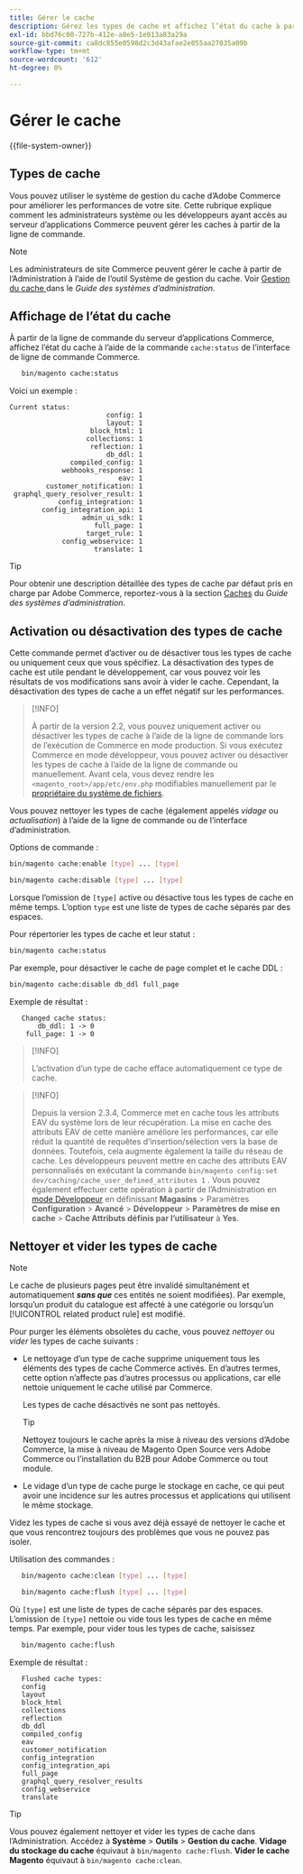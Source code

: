 ```yaml
---
title: Gérer le cache
description: Gérez les types de cache et affichez l’état du cache à partir de la ligne de commande à l’aide de l’interface de ligne de commande Commerce
exl-id: bbd76c00-727b-412e-a8e5-1e013a83a29a
source-git-commit: ca8dc855e0598d2c3d43afae2e055aa27035a09b
workflow-type: tm+mt
source-wordcount: '612'
ht-degree: 0%

---
```


# Gérer le cache

{{file-system-owner}}

## Types de cache

Vous pouvez utiliser le système de gestion du cache d’Adobe Commerce pour améliorer les performances de votre site. Cette rubrique explique comment les administrateurs système ou les développeurs ayant accès au serveur d’applications Commerce peuvent gérer les caches à partir de la ligne de commande.

>[!NOTE]
>
>
>Les administrateurs de site Commerce peuvent gérer le cache à partir de l’Administration à l’aide de l’outil Système de gestion du cache. Voir [ Gestion du cache ](https://experienceleague.adobe.com/en/docs/commerce-admin/systems/tools/cache-management) dans le _Guide des systèmes d’administration_.


## Affichage de l’état du cache

À partir de la ligne de commande du serveur d’applications Commerce, affichez l’état du cache à l’aide de la commande `cache:status` de l’interface de ligne de commande Commerce.

```bash
   bin/magento cache:status
```

<!-- where `--bootstrap=` is a URL-encoded associative array of Commerce [application bootstrap parameters](../bootstrap/set-parameters.md) and values. -->

Voici un exemple :

```
Current status:
                        config: 1
                        layout: 1
                    block_html: 1
                   collections: 1
                    reflection: 1
                        db_ddl: 1
               compiled_config: 1
             webhooks_response: 1
                           eav: 1
         customer_notification: 1
 graphql_query_resolver_result: 1
            config_integration: 1
        config_integration_api: 1
                  admin_ui_sdk: 1
                     full_page: 1
                   target_rule: 1
             config_webservice: 1
                     translate: 1
```

>[!TIP]
>
>Pour obtenir une description détaillée des types de cache par défaut pris en charge par Adobe Commerce, reportez-vous à la section [Caches](https://experienceleague.adobe.com/en/docs/commerce-admin/systems/tools/cache-management#caches) du _Guide des systèmes d’administration_.


## Activation ou désactivation des types de cache

Cette commande permet d’activer ou de désactiver tous les types de cache ou uniquement ceux que vous spécifiez. La désactivation des types de cache est utile pendant le développement, car vous pouvez voir les résultats de vos modifications sans avoir à vider le cache. Cependant, la désactivation des types de cache a un effet négatif sur les performances.

>[!INFO]
>
>À partir de la version 2.2, vous pouvez uniquement activer ou désactiver les types de cache à l’aide de la ligne de commande lors de l’exécution de Commerce en mode production. Si vous exécutez Commerce en mode développeur, vous pouvez activer ou désactiver les types de cache à l’aide de la ligne de commande ou manuellement. Avant cela, vous devez rendre les `<magento_root>/app/etc/env.php` modifiables manuellement par le [propriétaire du système de fichiers](../../installation/prerequisites/file-system/overview.md).

Vous pouvez nettoyer les types de cache (également appelés _vidage_ ou _actualisation_) à l’aide de la ligne de commande ou de l’interface d’administration.

Options de commande :

```bash
bin/magento cache:enable [type] ... [type]
```

```bash
bin/magento cache:disable [type] ... [type]
```

Lorsque l’omission de `[type]` active ou désactive tous les types de cache en même temps. L’option `type` est une liste de types de cache séparés par des espaces.

<!-- `--bootstrap=` is a URL-encoded associative array of Commerce [application bootstrap parameters](../bootstrap/set-parameters.md#bootstrap-parameters) and values. -->

Pour répertorier les types de cache et leur statut :

```bash
bin/magento cache:status
```

Par exemple, pour désactiver le cache de page complet et le cache DDL :

```bash
bin/magento cache:disable db_ddl full_page
```

Exemple de résultat :

```
   Changed cache status:
       db_ddl: 1 -> 0
    full_page: 1 -> 0
```

>[!INFO]
>
>L’activation d’un type de cache efface automatiquement ce type de cache.

>[!INFO]
>
>Depuis la version 2.3.4, Commerce met en cache tous les attributs EAV du système lors de leur récupération. La mise en cache des attributs EAV de cette manière améliore les performances, car elle réduit la quantité de requêtes d’insertion/sélection vers la base de données. Toutefois, cela augmente également la taille du réseau de cache. Les développeurs peuvent mettre en cache des attributs EAV personnalisés en exécutant la commande `bin/magento config:set dev/caching/cache_user_defined_attributes 1` . Vous pouvez également effectuer cette opération à partir de l’Administration en [mode Développeur](../bootstrap/application-modes.md) en définissant **Magasins** > Paramètres **Configuration** > **Avancé** > **Développeur** > **Paramètres de mise en cache** > **Cache Attributs définis par l’utilisateur** à **Yes**.

## Nettoyer et vider les types de cache

>[!NOTE]
>
>Le cache de plusieurs pages peut être invalidé simultanément et automatiquement **_sans que_** ces entités ne soient modifiées). Par exemple, lorsqu’un produit du catalogue est affecté à une catégorie ou lorsqu’un [!UICONTROL related product rule] est modifié.

Pour purger les éléments obsolètes du cache, vous pouvez _nettoyer_ ou _vider_ les types de cache suivants :

- Le nettoyage d’un type de cache supprime uniquement tous les éléments des types de cache Commerce activés. En d’autres termes, cette option n’affecte pas d’autres processus ou applications, car elle nettoie uniquement le cache utilisé par Commerce.

  Les types de cache désactivés ne sont pas nettoyés.

  >[!TIP]
  >
  >Nettoyez toujours le cache après la mise à niveau des versions d’Adobe Commerce, la mise à niveau de Magento Open Source vers Adobe Commerce ou l’installation du B2B pour Adobe Commerce ou tout module.

- Le vidage d’un type de cache purge le stockage en cache, ce qui peut avoir une incidence sur les autres processus et applications qui utilisent le même stockage.

Videz les types de cache si vous avez déjà essayé de nettoyer le cache et que vous rencontrez toujours des problèmes que vous ne pouvez pas isoler.

Utilisation des commandes :

```bash
   bin/magento cache:clean [type] ... [type]
```

```bash
   bin/magento cache:flush [type] ... [type]
```

Où `[type]` est une liste de types de cache séparés par des espaces. L’omission de `[type]` nettoie ou vide tous les types de cache en même temps. Par exemple, pour vider tous les types de cache, saisissez

```bash
   bin/magento cache:flush
```

Exemple de résultat :

```
   Flushed cache types:
   config
   layout
   block_html
   collections
   reflection
   db_ddl
   compiled_config
   eav
   customer_notification
   config_integration
   config_integration_api
   full_page
   graphql_query_resolver_results
   config_webservice
   translate
```

>[!TIP]
>
>Vous pouvez également nettoyer et vider les types de cache dans l’Administration. Accédez à **Système** > **Outils** > **Gestion du cache**. **Vidage du stockage du cache** équivaut à `bin/magento cache:flush`. **Vider le cache Magento** équivaut à `bin/magento cache:clean`.
